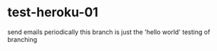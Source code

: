 # test-heroku-01
send emails periodically
this branch is just the 'hello world' testing of branching
